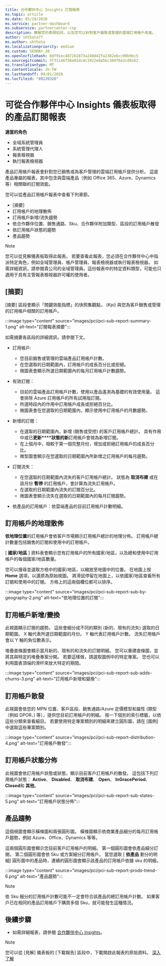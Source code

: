 ```yaml
---
title: 合作夥伴中心 Insights 訂閱報表
ms.topic: article
ms.date: 05/19/2020
ms.service: partner-dashboard
ms.subservice: partnercenter-csp
description: 瞭解您的表現如何，以及您可以針對客戶銷售或管理的雲端訂用帳戶改進。
author: shthota77
ms.author: shthota
ms.localizationpriority: medium
ms.custom: SEOMAY.20
ms.openlocfilehash: 8df91ec4072b1873a240d42fa2382ebcc00b9bc5
ms.sourcegitcommit: 5f31146f50e01dc4c1922e0a5bc369f0a3cd8162
ms.translationtype: MT
ms.contentlocale: zh-TW
ms.lasthandoff: 09/01/2020
ms.locfileid: "89220326"
---
```

# <a name="product-subscriptions-report-available-from-the-partner-center-insights-dashboard"></a>可從合作夥伴中心 Insights 儀表板取得的產品訂閱報表

**適當的角色**
- 全域系統管理員
- 系統管理代理人
- 報表檢視器
- 執行報表檢視器

產品訂用帳戶報表會針對您已銷售或為客戶管理的雲端訂用帳戶提供分析。 這是產品專屬的報表，其中包含與雲端產品（例如 Office 365、Azure、Dynamics 等）相關聯的訂閱效能。

您可以從產品訂用帳戶報表中查看下列章節。

- [摘要]
- 訂用帳戶的地理散佈
- 訂用帳戶新增/流失趨勢
- 依合作夥伴位置、銷售通路、Sku、合作夥伴附加類型、區段的訂用帳戶散發
- 依訂用帳戶狀態的趨勢
- 產品趨勢

 > [!NOTE]
 > 您可以從見解儀表板取得此報表。 若要查看此報表，您必須在合作夥伴中心中指派特定角色，例如全域管理員、帳戶管理員、報表檢視器或執行報表檢視器。 如需詳細資訊，請參閱貴公司的全域管理員。這份報表中的特定資料類型，可能也只適用于具有主管報表檢視器許可權的使用者。

## <a name="summary"></a>[摘要]

[摘要] 區段會顯示「關鍵效能指標」的快照集觀點， (Kpi) 與您為客戶銷售或管理的訂用帳戶相關的訂用帳戶。  

:::image type="content" source="images/pci/pci-sub-report-summary-1.png" alt-text="訂閱報表摘要":::

如需摘要各區段的詳細資訊，請參閱下文。

- 訂用帳戶:
  - 您目前銷售或管理的雲端產品訂用帳戶計數。
  - 在您選取的日期範圍內，訂用帳戶的成長百分比或拒絕。
  - 微圖表會顯示所選日期範圍內的每月訂用帳戶計數趨勢。

- 有效訂閱：
  - 目前的雲端產品訂用帳戶計數，使用以產品遙測為基礎的有效使用量。 這會排除 Azure 訂用帳戶的所有試用版訂閱。
  - 所選時段內的作用中訂用帳戶成長或拒絕百分比。
  - 微圖表會在您選取的日期範圍內，顯示使用中訂用帳戶的月數趨勢。

- 新增的訂閱：
  - 在選取的日期範圍內，新增 (銷售或受控) 的客戶訂用帳戶總計。 具有作用中或已**更新****狀態的新**訂用帳戶會視為新增訂閱。
  - 在上個月中，相較于第一個完整月份，增加或拒絕訂用帳戶的成長百分比。
  - 微型圖會顯示在您選取的日期範圍內所新增之訂用帳戶的每月趨勢。

- 訂閱流失：
  - 在您選取的日期範圍內流失的客戶訂用帳戶總計。 狀態為 **取消布建** 或在該月份 **暫停** 的訂用帳戶，會計算為流失訂用帳戶。  
  - 在選取的日期範圍內流失的訂閱百分比。
  - 微圖表會顯示流失在選取的日期範圍內的每月訂閱趨勢。

- 依產品的訂用帳戶：依雲端產品的目前訂用帳戶計數明細。

## <a name="geographical-spread-of-subscriptions"></a>訂用帳戶的地理散佈

**依地理位置**的訂用帳戶會依客戶市場顯示訂用帳戶總計的地理分佈。 訂用帳戶總計數量包括銷售的訂閱和使用中的訂用帳戶。

[ **國家/地區** ] 資料表會顯示您有訂用帳戶的所有國家/地區，以及總和使用中訂用帳戶的每個國家/地區數量。

您可以搜尋並選取方格中的國家/地區，以縮放至地圖中的位置。 在地圖上按 **Home** 選項，以還原為原始視圖。 將滑鼠停留在地圖上，以依國家/地區查看所有訂閱和使用中的訂閱。 方格上的這兩個欄位都可以排序。

:::image type="content" source="images/pci/pci-sub-report-sub-by-geography-2.png" alt-text="依地理位置的訂閱":::

## <a name="subscription-addschurns"></a>訂用帳戶新增/變換

此視圖顯示訂閱的趨勢。 這些會細分成不同的類別 (新的、現有的流失) 選取的日期範圍。 X 軸代表所選日期範圍的月份。 Y 軸代表訂用帳戶計數。 流失訂用帳戶會以 Y 軸的負位數表示。 

堆疊直條圖會顯示當月新的、現有的和流失的訂閱明細。 您可以重建直條圖，並將其與特定的堆疊專案分開。 若要這樣做，請選取圖例中的特定專案。 您也可以利用圖表頂端的滑杆來放大特定的期間。

:::image type="content" source="images/pci/pci-sub-report-sub-adds-churns-3.png" alt-text="訂用帳戶新增和變換":::

## <a name="subscription-distribution"></a>訂用帳戶散發

此視圖會依您的 MPN 位置、客戶區段、銷售通路/Azure 定價模型和屬性 (類型（例如 DPOR、) 等），提供您目前訂用帳戶的明細。 按一下個別的索引標籤，以依這些分類來查看細目。 若要使用特定專案類別的明細來建立圓形圖，請在 [圖例] 中選取這些專案類別。

:::image type="content" source="images/pci/pci-sub-report-distribution-4.png" alt-text="訂用帳戶散發":::

## <a name="subscription-state-distribution"></a>訂用帳戶狀態分佈

此視圖會依訂用帳戶狀態或狀態，顯示目前客戶訂用帳戶的散發。 這包括下列訂用帳戶狀態： **Active**、 **Disabled**、 **取消布建**、 **Open**、 **InGracePeriod**、 **Closed**和 **其他**。

:::image type="content" source="images/pci/pci-sub-report-sub-states-5.png" alt-text="訂用帳戶狀態分佈":::

## <a name="products-trend"></a>產品趨勢

這個視圖會顯示橫條圖和兩張圓形圖。 橫條圖顯示依商業產品細分的每月訂用帳戶趨勢，例如 Azure、Office、Dynamics 等等。

這兩個圓形圖會顯示您目前客戶訂用帳戶的明細。 第一個圓形圖會依產品細分訂閱。 第二個圓形圖會依 Sku 或方案細分訂用帳戶。 當您選取 [ **依產品** 劃分的明細] 圓形圖中的產品時，連續的圓形圖會顯示該產品的訂用帳戶依據 sku 的明細。

:::image type="content" source="images/pci/pci-sub-report-prods-trend-6.png" alt-text="產品趨勢":::

> [!NOTE]
 > 依 Sku 細分的訂用帳戶計數可能不一定會符合該產品的總訂用帳戶計數。 如果客戶已在相同的產品訂用帳戶下購買多個 Sku，就可能發生這種情況。

## <a name="next-steps"></a>後續步驟

- 如需詳細報表，請參閱 [合作夥伴中心 Insights](partner-center-insights.md)。

>[!NOTE] 
> 您可以從 [見解] 儀表板的 [下載報告] 區段中，下載開啟此報表的原始資料。 [深入了解](pci-download-reports.md) 
